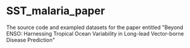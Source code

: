 # SST_malaria_paper
The source code and exampled datasets for the paper entitled "Beyond ENSO: Harnessing Tropical Ocean Variability in Long-lead Vector-borne Disease Prediction"
